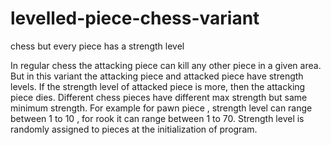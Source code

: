# levelled-piece-chess-variant
chess but every piece has a strength level

In regular chess the attacking piece can kill any other piece in a given area. But in this variant the attacking piece and attacked piece have strength levels. If the strength level of attacked piece is more, then the attacking piece dies. Different chess pieces have different max strength but same minimum strength. For example for pawn piece , strength level can range between 1 to 10 , for rook it can range between 1 to 70. Strength level is randomly assigned to pieces at the initialization of program.
